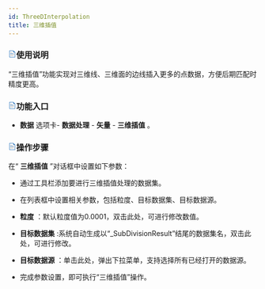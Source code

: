 ```yaml
---
id: ThreeDInterpolation
title: 三维插值  
---  
```

### ![](../../img/read.gif)使用说明



“三维插值”功能实现对三维线、三维面的边线插入更多的点数据，方便后期匹配时精度更高。



### ![](../../img/read.gif)功能入口



* **数据** 选项卡- **数据处理** - **矢量** - **三维插值** 。



### ![](../../img/read.gif)操作步骤



在“ **三维插值** ”对话框中设置如下参数：

* 通过工具栏添加要进行三维插值处理的数据集。

* 在列表框中设置相关参数，包括粒度、目标数据集、目标数据源。

* **粒度** ：默认粒度值为0.0001，双击此处，可进行修改数值。

* **目标数据集** :系统自动生成以“_SubDivisionResult”结尾的数据集名，双击此处，可进行修改。

* **目标数据源** ：单击此处，弹出下拉菜单，支持选择所有已经打开的数据源。

* 完成参数设置，即可执行“三维插值”操作。

